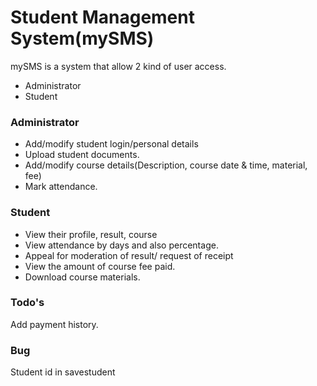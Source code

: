 # Student Management System(mySMS)

mySMS is a system that allow 2 kind of user access.
  - Administrator
  - Student

### Administrator
* Add/modify student login/personal details
* Upload student documents.
* Add/modify course details(Description, course date & time, material, fee)
* Mark attendance.

### Student
* View their profile, result, course 
* View attendance by days and also percentage.
* Appeal for moderation of result/ request of receipt
* View the amount of course fee paid.
* Download course materials.


### Todo's
Add payment history.


### Bug 
Student id in savestudent 


